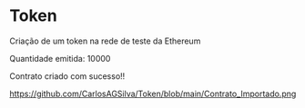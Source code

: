 # Token
Criação de um token na rede de teste da Ethereum

Quantidade emitida: 10000

Contrato criado com sucesso!!

https://github.com/CarlosAGSilva/Token/blob/main/Contrato_Importado.png
